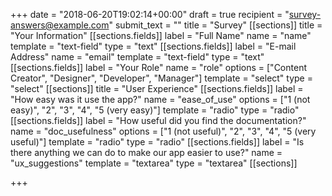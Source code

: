 +++
date = "2018-06-20T19:02:14+00:00"
draft = true
recipient = "survey-answers@example.com"
submit_text = ""
title = "Survey"
[[sections]]
title = "Your Information"
[[sections.fields]]
label = "Full Name"
name = "name"
template = "text-field"
type = "text"
[[sections.fields]]
label = "E-mail Address"
name = "email"
template = "text-field"
type = "text"
[[sections.fields]]
label = "Your Role"
name = "role"
options = ["Content Creator", "Designer", "Developer", "Manager"]
template = "select"
type = "select"
[[sections]]
title = "User Experience"
[[sections.fields]]
label = "How easy was it use the app?"
name = "ease_of_use"
options = ["1 (not easy)", "2", "3", "4", "5 (very easy)"]
template = "radio"
type = "radio"
[[sections.fields]]
label = "How useful did you find the documentation?"
name = "doc_usefulness"
options = ["1 (not useful)", "2", "3", "4", "5 (very useful)"]
template = "radio"
type = "radio"
[[sections.fields]]
label = "Is there anything we can do to make our app easier to use?"
name = "ux_suggestions"
template = "textarea"
type = "textarea"
[[sections]]

+++
